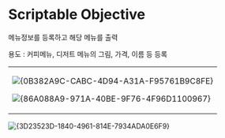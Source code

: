 <h1>Scriptable Objective</h1>

<p>메뉴정보를 등록하고 해당 메뉴를 출력</p>

<p>용도 : 커피메뉴, 디저트 메뉴의 그림, 가격, 이름 등 등록</p>

<table>
  <tr>
    <td>

![{0B382A9C-CABC-4D94-A31A-F95761B9C8FE}](https://github.com/user-attachments/assets/67879702-2dcf-436b-a5c6-e9992787da4b)

![{86A088A9-971A-40BE-9F76-4F96D1100967}](https://github.com/user-attachments/assets/de5284cf-3c4f-446c-93d8-f50a2b9057b0)

  </tr>
  
</table>

![{3D23523D-1840-4961-814E-7934ADA0E6F9}](https://github.com/user-attachments/assets/c37c9bc7-bb75-41d7-a77f-7fc1a2990d7a)
